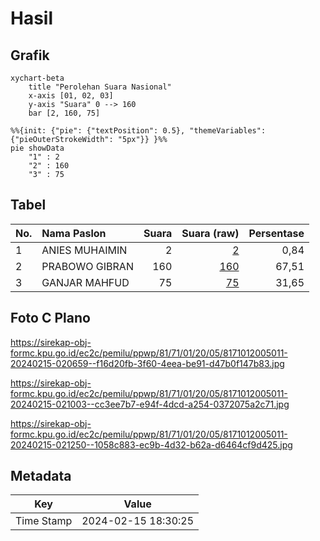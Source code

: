 # Hasil

## Grafik

```mermaid
xychart-beta
    title "Perolehan Suara Nasional"
    x-axis [01, 02, 03]
    y-axis "Suara" 0 --> 160
    bar [2, 160, 75]
```

```mermaid
%%{init: {"pie": {"textPosition": 0.5}, "themeVariables": {"pieOuterStrokeWidth": "5px"}} }%%
pie showData
    "1" : 2
    "2" : 160
    "3" : 75
```

## Tabel

| No. | Nama Paslon    | Suara | Suara (raw) | Persentase |
|:--- |:-------------- | -----:| -----------:| ----------:|
| 1   | ANIES MUHAIMIN | 2     | [2][p-1]    | 0,84       |
| 2   | PRABOWO GIBRAN | 160   | [160][p-2]  | 67,51      |
| 3   | GANJAR MAHFUD  | 75    | [75][p-3]   | 31,65      |


[p-1]: https://github.com/gigit-pemilu/pemilu-2024/blob/main/pilpres/hitung-suara/sub/81-maluku/sub/71-kota-ambon/sub/01-nusaniwe/sub/2005-urimessing/sub/011-tps/sub/paslon-1.txt
[p-2]: https://github.com/gigit-pemilu/pemilu-2024/blob/main/pilpres/hitung-suara/sub/81-maluku/sub/71-kota-ambon/sub/01-nusaniwe/sub/2005-urimessing/sub/011-tps/sub/paslon-2.txt
[p-3]: https://github.com/gigit-pemilu/pemilu-2024/blob/main/pilpres/hitung-suara/sub/81-maluku/sub/71-kota-ambon/sub/01-nusaniwe/sub/2005-urimessing/sub/011-tps/sub/paslon-3.txt

## Foto C Plano

https://sirekap-obj-formc.kpu.go.id/ec2c/pemilu/ppwp/81/71/01/20/05/8171012005011-20240215-020659--f16d20fb-3f60-4eea-be91-d47b0f147b83.jpg

https://sirekap-obj-formc.kpu.go.id/ec2c/pemilu/ppwp/81/71/01/20/05/8171012005011-20240215-021003--cc3ee7b7-e94f-4dcd-a254-0372075a2c71.jpg

https://sirekap-obj-formc.kpu.go.id/ec2c/pemilu/ppwp/81/71/01/20/05/8171012005011-20240215-021250--1058c883-ec9b-4d32-b62a-d6464cf9d425.jpg


## Metadata

| Key        | Value               |
| ---------- | ------------------- |
| Time Stamp | 2024-02-15 18:30:25 |



